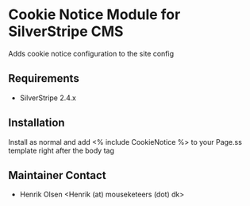 # Cookie Notice Module for SilverStripe CMS #
Adds cookie notice configuration to the site config

## Requirements
 * SilverStripe 2.4.x

## Installation
Install as normal and add <% include CookieNotice %> to your Page.ss template right after the body tag

## Maintainer Contact
* Henrik Olsen
  <Henrik (at) mouseketeers (dot) dk>